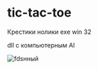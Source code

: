 # tic-tac-toe
Крестики нолики
exe win 32

dll с компьютерным AI

![fdsнный](https://user-images.githubusercontent.com/87416228/197851940-81f77b1d-2dac-4ec8-90a3-f90416da8bd3.png)
